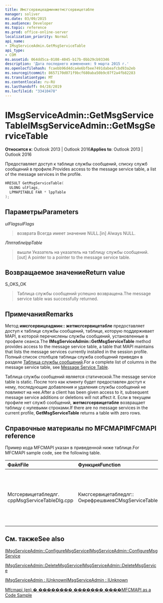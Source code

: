 ```yaml
---
title: Имсгсервицеадминжетмсгсервицетабле
manager: soliver
ms.date: 03/09/2015
ms.audience: Developer
ms.topic: reference
ms.prod: office-online-server
localization_priority: Normal
api_name:
- IMsgServiceAdmin.GetMsgServiceTable
api_type:
- COM
ms.assetid: 064dd5ca-0108-4045-b17b-0bb29cb93346
description: 'Дата последнего изменения: 9 марта 2015 г.'
ms.openlocfilehash: fcaebb96d4dca4e6bfbee7491dabeafcbd93a2eb
ms.sourcegitcommit: 8657170d071f9bcf680aba50b9c07f2a4fb82283
ms.translationtype: MT
ms.contentlocale: ru-RU
ms.lasthandoff: 04/28/2019
ms.locfileid: "33410478"
---
```

# <a name="imsgserviceadmingetmsgservicetable"></a><span data-ttu-id="7defd-103">IMsgServiceAdmin::GetMsgServiceTable</span><span class="sxs-lookup"><span data-stu-id="7defd-103">IMsgServiceAdmin::GetMsgServiceTable</span></span>

  
  
<span data-ttu-id="7defd-104">**Относится к**: Outlook 2013 | Outlook 2016</span><span class="sxs-lookup"><span data-stu-id="7defd-104">**Applies to**: Outlook 2013 | Outlook 2016</span></span> 
  
<span data-ttu-id="7defd-105">Предоставляет доступ к таблице службы сообщений, списку служб сообщений в профиле.</span><span class="sxs-lookup"><span data-stu-id="7defd-105">Provides access to the message service table, a list of the message services in the profile.</span></span>
  
```cpp
HRESULT GetMsgServiceTable(
  ULONG ulFlags,
  LPMAPITABLE FAR * lppTable
);
```

## <a name="parameters"></a><span data-ttu-id="7defd-106">Параметры</span><span class="sxs-lookup"><span data-stu-id="7defd-106">Parameters</span></span>

 <span data-ttu-id="7defd-107">_ulFlags_</span><span class="sxs-lookup"><span data-stu-id="7defd-107">_ulFlags_</span></span>
  
> <span data-ttu-id="7defd-108">возврата Всегда имеет значение NULL.</span><span class="sxs-lookup"><span data-stu-id="7defd-108">[in] Always NULL.</span></span>
    
 <span data-ttu-id="7defd-109">_Лпптабле_</span><span class="sxs-lookup"><span data-stu-id="7defd-109">_lppTable_</span></span>
  
> <span data-ttu-id="7defd-110">вышли Указатель на указатель на таблицу службы сообщений.</span><span class="sxs-lookup"><span data-stu-id="7defd-110">[out] A pointer to a pointer to the message service table.</span></span>
    
## <a name="return-value"></a><span data-ttu-id="7defd-111">Возвращаемое значение</span><span class="sxs-lookup"><span data-stu-id="7defd-111">Return value</span></span>

<span data-ttu-id="7defd-112">S_OK</span><span class="sxs-lookup"><span data-stu-id="7defd-112">S_OK</span></span> 
  
> <span data-ttu-id="7defd-113">Таблица службы сообщений успешно возвращена.</span><span class="sxs-lookup"><span data-stu-id="7defd-113">The message service table was successfully returned.</span></span>
    
## <a name="remarks"></a><span data-ttu-id="7defd-114">Примечания</span><span class="sxs-lookup"><span data-stu-id="7defd-114">Remarks</span></span>

<span data-ttu-id="7defd-115">Метод **имсгсервицеадмин:: жетмсгсервицетабле** предоставляет доступ к таблице службы сообщений, таблице, которую поддерживает MAPI, в которой перечислены службы сообщений, установленные в профиле сеанса.</span><span class="sxs-lookup"><span data-stu-id="7defd-115">The **IMsgServiceAdmin::GetMsgServiceTable** method provides access to the message service table, a table that MAPI maintains that lists the message services currently installed in the session profile.</span></span> <span data-ttu-id="7defd-116">Полный список столбцов таблицы служба сообщений приведен в разделе [Таблица службы сообщений](message-service-tables.md).</span><span class="sxs-lookup"><span data-stu-id="7defd-116">For a complete list of columns in the message service table, see [Message Service Table](message-service-tables.md).</span></span>
  
<span data-ttu-id="7defd-117">Таблица службы сообщений является статической.</span><span class="sxs-lookup"><span data-stu-id="7defd-117">The message service table is static.</span></span> <span data-ttu-id="7defd-118">После того как клиенту будет предоставлен доступ к нему, последующие добавления и удаления службы сообщений не повлияют на нее.</span><span class="sxs-lookup"><span data-stu-id="7defd-118">After a client has been given access to it, subsequent message service additions or deletions will not affect it.</span></span> <span data-ttu-id="7defd-119">Если в текущем профиле нет служб сообщений, **жетмсгсервицетабле** возвращает таблицу с нулевыми строками.</span><span class="sxs-lookup"><span data-stu-id="7defd-119">If there are no message services in the current profile, **GetMsgServiceTable** returns a table with zero rows.</span></span> 
  
## <a name="mfcmapi-reference"></a><span data-ttu-id="7defd-120">Справочные материалы по MFCMAPI</span><span class="sxs-lookup"><span data-stu-id="7defd-120">MFCMAPI reference</span></span>

<span data-ttu-id="7defd-121">Пример кода MFCMAPI указан в приведенной ниже таблице.</span><span class="sxs-lookup"><span data-stu-id="7defd-121">For MFCMAPI sample code, see the following table.</span></span>
  
|<span data-ttu-id="7defd-122">**Файл**</span><span class="sxs-lookup"><span data-stu-id="7defd-122">**File**</span></span>|<span data-ttu-id="7defd-123">**Функция**</span><span class="sxs-lookup"><span data-stu-id="7defd-123">**Function**</span></span>|<span data-ttu-id="7defd-124">**Примечание**</span><span class="sxs-lookup"><span data-stu-id="7defd-124">**Comment**</span></span>|
|:-----|:-----|:-----|
|<span data-ttu-id="7defd-125">Мсгсервицетабледлг. cpp</span><span class="sxs-lookup"><span data-stu-id="7defd-125">MsgServiceTableDlg.cpp</span></span>  <br/> |<span data-ttu-id="7defd-126">Кмсгсервицетабледлг:: Онрефрешвиев</span><span class="sxs-lookup"><span data-stu-id="7defd-126">CMsgServiceTableDlg::OnRefreshView</span></span>  <br/> |<span data-ttu-id="7defd-127">MFCMAPI использует метод **имсгсервицеадмин:: жетмсгсервицетабле** для загрузки таблицы служб в профиле для отображения в представлении.</span><span class="sxs-lookup"><span data-stu-id="7defd-127">MFCMAPI uses the **IMsgServiceAdmin::GetMsgServiceTable** method to load the table of services in a profile to render in the view.</span></span>  <br/> |
   
## <a name="see-also"></a><span data-ttu-id="7defd-128">См. также</span><span class="sxs-lookup"><span data-stu-id="7defd-128">See also</span></span>



[<span data-ttu-id="7defd-129">IMsgServiceAdmin::ConfigureMsgService</span><span class="sxs-lookup"><span data-stu-id="7defd-129">IMsgServiceAdmin::ConfigureMsgService</span></span>](imsgserviceadmin-configuremsgservice.md)
  
[<span data-ttu-id="7defd-130">IMsgServiceAdmin::DeleteMsgService</span><span class="sxs-lookup"><span data-stu-id="7defd-130">IMsgServiceAdmin::DeleteMsgService</span></span>](imsgserviceadmin-deletemsgservice.md)
  
[<span data-ttu-id="7defd-131">IMsgServiceAdmin : IUnknown</span><span class="sxs-lookup"><span data-stu-id="7defd-131">IMsgServiceAdmin : IUnknown</span></span>](imsgserviceadminiunknown.md)


[<span data-ttu-id="7defd-132">Mfcmapi (en) � �������� ������� ����</span><span class="sxs-lookup"><span data-stu-id="7defd-132">MFCMAPI as a Code Sample</span></span>](mfcmapi-as-a-code-sample.md)

